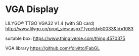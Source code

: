 # VGA Display

LILYGO® TTGO VGA32 V1.4  (with SD card)
http://www.lilygo.cn/prod_view.aspx?TypeId=50033&Id=1083


suitable box:
https://www.thingiverse.com/thing:4570375


VGA library 
https://github.com/fdivitto/FabGL
